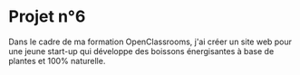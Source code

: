 # Projet n°6
Dans le cadre de ma formation OpenClassrooms, j'ai créer un site web pour une jeune start-up qui développe des boissons énergisantes à base de plantes et 100% naturelle.
